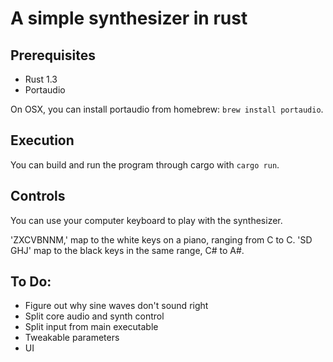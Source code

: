 # A simple synthesizer in rust

## Prerequisites
 - Rust 1.3
 - Portaudio

On OSX, you can install portaudio from homebrew: `brew install portaudio`.

## Execution

You can build and run the program through cargo with `cargo run`.

## Controls

You can use your computer keyboard to play with the synthesizer.

'ZXCVBNNM,' map to the white keys on a piano, ranging from C to C.
'SD GHJ' map to the black keys in the same range, C# to A#.

## To Do:

 - Figure out why sine waves don't sound right
 - Split core audio and synth control
 - Split input from main executable
 - Tweakable parameters
 - UI